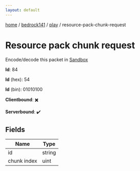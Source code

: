 ```yaml
---
layout: default
---
```


[home](/)  /  [bedrock141](/protocol/bedrock141)  /  [play](/protocol/bedrock141/play)  /  resource-pack-chunk-request

# Resource pack chunk request

Encode/decode this packet in [Sandbox](../../../sandbox/bedrock141#Play.ResourcePackChunkRequest)

**Id**: 84

**Id** (hex): 54

**Id** (bin): 01010100

**Clientbound**: ✖️

**Serverbound**: ✔️

## Fields

Name | Type
---|---
id | string
chunk index | uint
